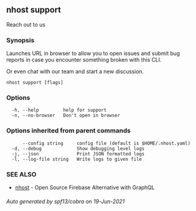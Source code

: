 ## nhost support

Reach out to us

### Synopsis

Launches URL in browser to allow
you to open issues and submit bug reports
in case you encounter something broken with this CLI.

Or even chat with our team and start a new discussion.

```
nhost support [flags]
```

### Options

```
  -h, --help         help for support
  -n, --no-browser   Don't open in browser
```

### Options inherited from parent commands

```
      --config string     config file (default is $HOME/.nhost.yaml)
  -d, --debug             Show debugging level logs
  -j, --json              Print JSON formatted logs
  -l, --log-file string   Write logs to given file
```

### SEE ALSO

* [nhost](nhost.md)	 - Open Source Firebase Alternative with GraphQL

###### Auto generated by spf13/cobra on 19-Jun-2021
